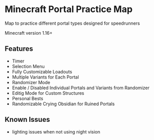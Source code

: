 # Minecraft Portal Practice Map

Map to practice different portal types designed for speedrunners

Minecraft version 1.16+

## Features
- Timer
- Selection Menu
- Fully Customizable Loadouts
- Multiple Variants for Each Portal
- Randomizer Mode
- Enable / Disabled Individual Portals and Variants from Randomizer
- Editig Mode for Custom Structures
- Personal Bests
- Randomizable Crying Obsidian for Ruined Portals

## Known Issues
- lighting issues when not using night vision
